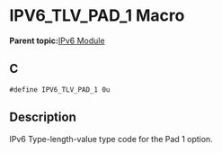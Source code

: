 # IPV6\_TLV\_PAD\_1 Macro

**Parent topic:**[IPv6 Module](GUID-F2484EF9-7914-43EE-A5B7-4FFDC27C8135.md)

## C

```
#define IPV6_TLV_PAD_1 0u
```

## Description

IPv6 Type-length-value type code for the Pad 1 option.

